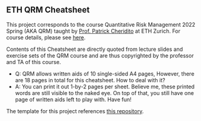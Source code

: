 ## ETH QRM Cheatsheet

This project corresponds to the course Quantitative Risk Management 2022 Spring (AKA QRM) taught by [Prof. Patrick Cheridito](https://people.math.ethz.ch/~patrickc/) at ETH Zurich.  For course details, please see [here]( https://people.math.ethz.ch/~patrickc/qrm/).

Contents of this Cheatsheet are directly quoted from lecture slides and exercise sets of the QRM course and are thus copyrighted by the professor and TA of this course.

 - Q: QRM allows written aids of 10 single-sided A4 pages, However, there are 18 pages in total for this cheatsheet. How to deal with it?
 - A: You can print it out 1-by-2 pages per sheet. Believe me, these printed words are still visible to the naked eye. On top of that, you still have one page of written aids left to play with. Have fun!

The template for this project references [this repository](https://github.com/kenfehling/latex-cheatsheet). 